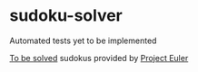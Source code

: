 # sudoku-solver

Automated tests yet to be implemented

[To be solved](https://github.com/vittoriocandolo/sudoku-solver/tree/main/to-be-solved) sudokus provided by [Project Euler](https://projecteuler.net/problem=96)
